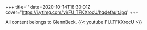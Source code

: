 +++
title=''
date=2020-10-14T18:30:01Z
cover='https://i.ytimg.com/vi/FU_TFKXrocU/hqdefault.jpg'
+++

All content belongs to GlennBeck.
{{< youtube FU_TFKXrocU >}}
